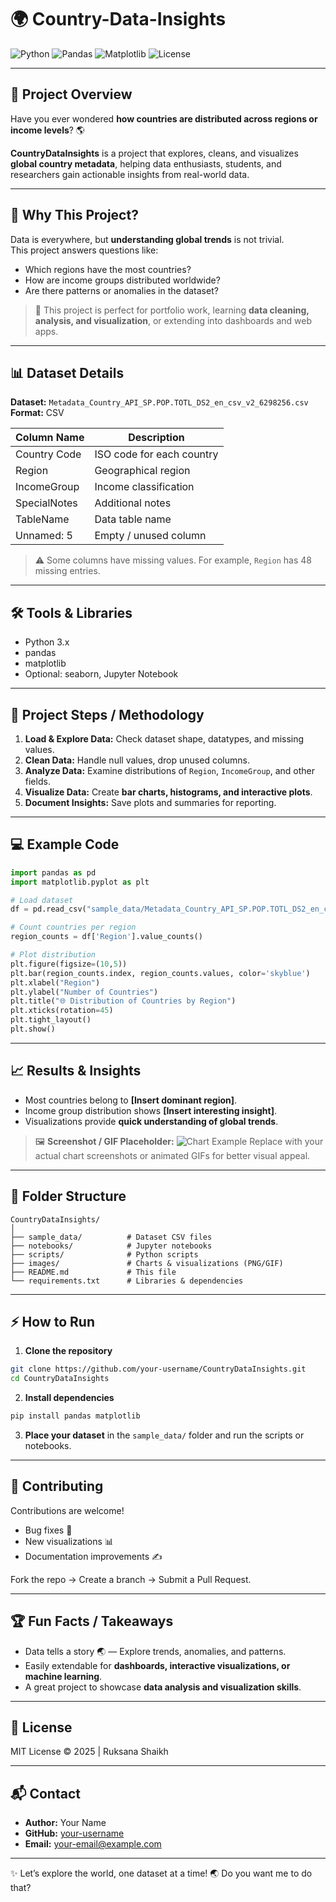 # 🌍 Country-Data-Insights

![Python](https://img.shields.io/badge/Python-3.11-blue?logo=python&logoColor=yellow)
![Pandas](https://img.shields.io/badge/Pandas-Data_Analysis-green)
![Matplotlib](https://img.shields.io/badge/Matplotlib-Visualization-orange)
![License](https://img.shields.io/badge/License-MIT-brightgreen)

---

## 🚀 Project Overview

Have you ever wondered **how countries are distributed across regions or income levels**? 🌎  

**CountryDataInsights** is a project that explores, cleans, and visualizes **global country metadata**, helping data enthusiasts, students, and researchers gain actionable insights from real-world data.  

---

## 🎯 Why This Project?

Data is everywhere, but **understanding global trends** is not trivial.  
This project answers questions like:

- Which regions have the most countries?  
- How are income groups distributed worldwide?  
- Are there patterns or anomalies in the dataset?  

> 📌 This project is perfect for portfolio work, learning **data cleaning, analysis, and visualization**, or extending into dashboards and web apps.

---

## 📊 Dataset Details

**Dataset:** `Metadata_Country_API_SP.POP.TOTL_DS2_en_csv_v2_6298256.csv`  
**Format:** CSV  

| Column Name   | Description                       |
|---------------|-----------------------------------|
| Country Code  | ISO code for each country         |
| Region        | Geographical region               |
| IncomeGroup   | Income classification             |
| SpecialNotes  | Additional notes                  |
| TableName     | Data table name                   |
| Unnamed: 5    | Empty / unused column             |

> ⚠️ Some columns have missing values. For example, `Region` has 48 missing entries.

---

## 🛠 Tools & Libraries

- Python 3.x  
- pandas  
- matplotlib  
- Optional: seaborn, Jupyter Notebook  

---

## 🧩 Project Steps / Methodology

1. **Load & Explore Data:** Check dataset shape, datatypes, and missing values.  
2. **Clean Data:** Handle null values, drop unused columns.  
3. **Analyze Data:** Examine distributions of `Region`, `IncomeGroup`, and other fields.  
4. **Visualize Data:** Create **bar charts, histograms, and interactive plots**.  
5. **Document Insights:** Save plots and summaries for reporting.

---

## 💻 Example Code

```python
import pandas as pd
import matplotlib.pyplot as plt

# Load dataset
df = pd.read_csv("sample_data/Metadata_Country_API_SP.POP.TOTL_DS2_en_csv_v2_6298256.csv")

# Count countries per region
region_counts = df['Region'].value_counts()

# Plot distribution
plt.figure(figsize=(10,5))
plt.bar(region_counts.index, region_counts.values, color='skyblue')
plt.xlabel("Region")
plt.ylabel("Number of Countries")
plt.title("🌐 Distribution of Countries by Region")
plt.xticks(rotation=45)
plt.tight_layout()
plt.show()
````

---

## 📈 Results & Insights

* Most countries belong to **[Insert dominant region]**.
* Income group distribution shows **[Insert interesting insight]**.
* Visualizations provide **quick understanding of global trends**.

> 🖼️ **Screenshot / GIF Placeholder:**
> ![Chart Example](images/region_distribution.gif)
> Replace with your actual chart screenshots or animated GIFs for better visual appeal.

---

## 📂 Folder Structure

```
CountryDataInsights/
│
├── sample_data/          # Dataset CSV files
├── notebooks/            # Jupyter notebooks
├── scripts/              # Python scripts
├── images/               # Charts & visualizations (PNG/GIF)
├── README.md             # This file
└── requirements.txt      # Libraries & dependencies
```

---

## ⚡ How to Run

1. **Clone the repository**

```bash
git clone https://github.com/your-username/CountryDataInsights.git
cd CountryDataInsights
```

2. **Install dependencies**

```bash
pip install pandas matplotlib
```

3. **Place your dataset** in the `sample_data/` folder and run the scripts or notebooks.

---

## 🤝 Contributing

Contributions are welcome!

* Bug fixes 🐞
* New visualizations 📊
* Documentation improvements ✍️

Fork the repo → Create a branch → Submit a Pull Request.

---

## 🏆 Fun Facts / Takeaways

* Data tells a story 🌏 — Explore trends, anomalies, and patterns.
* Easily extendable for **dashboards, interactive visualizations, or machine learning**.
* A great project to showcase **data analysis and visualization skills**.

---

## 📄 License

MIT License © 2025 | Ruksana Shaikh

---

## 📬 Contact

* **Author:** Your Name
* **GitHub:** [your-username](https://github.com/your-username)
* **Email:** [your-email@example.com](mailto:your-email@example.com)

---

✨ Let’s explore the world, one dataset at a time! 🌏
Do you want me to do that?
```
